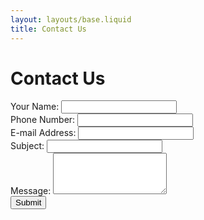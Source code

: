 ```yaml
---
layout: layouts/base.liquid
title: Contact Us
---
```


# Contact Us

<form id="contact-form">
  <div class="form-group">
    <label for="name">Your Name:</label>
    <input type="text" id="name" name="name" required>
  </div>
    <label for="phone">Phone Number:</label>
    <input type="tel" id="phone" name="phone" required>
  <div class="form-group">
    <label for="email">E-mail Address:</label>
    <input type="email" id="email" name="email" required>
  </div>
    <label for="subject">Subject:</label>
    <input type="text" id="subject" name="subject" required>
  <div class="form-group">
    <label for="message">Message:</label>
    <textarea id="message" name="message" rows="4" required></textarea>
  </div>
    <button type="submit" class="btn btn-primary">Submit</button>
</form>

<div id="spinner" style="display: none; text-align: center; margin: 20px;">Submitting...</div>
<div id="response-message" style="display: none; text-align: center; margin: 20px; font-size: 1.2em; color: green;">Thanks for reaching out. We'll get back to you soon!</div>

<script>
  document.getElementById('contact-form').addEventListener('submit', async (event) => {
    event.preventDefault();

    // Show spinner, hide form and response message
    document.getElementById('spinner').style.display = 'block';
    document.getElementById('contact-form').style.display = 'none';
    document.getElementById('response-message').style.display = 'none';

    // Collect form data
    const formData = new FormData(event.target);
    const data = Object.fromEntries(formData);

    try {
      // Submit form data to Netlify function
      const response = await fetch('/.netlify/functions/contact', {
        method: 'POST',
        headers: { 'Content-Type': 'application/json' },
        body: JSON.stringify(data),
      });

      if (response.ok) {
        // Hide spinner and show success message
        document.getElementById('spinner').style.display = 'none';
        document.getElementById('response-message').style.display = 'block';
      } else {
        throw new Error('Failed to submit form');
      }
    } catch (error) {
      alert('Something went wrong. Please try again.');
      console.error(error);

      // Reset UI to allow resubmission
      document.getElementById('spinner').style.display = 'none';
      document.getElementById('contact-form').style.display = 'block';
    }
  });
</script>
